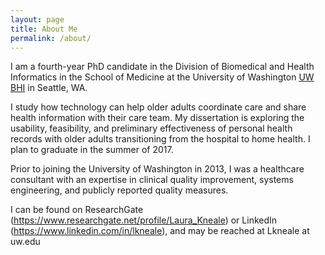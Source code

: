 ```yaml
---
layout: page
title: About Me
permalink: /about/
---
```


I am a fourth-year PhD candidate in the Division of Biomedical and Health Informatics in the School of Medicine at the University of Washington [UW BHI](https://www.bhi.washington.edu/) in Seattle, WA.

I study how technology can help older adults coordinate care and share health information with their care team. My dissertation is exploring the usability, feasibility, and preliminary effectiveness of personal health records with older adults transitioning from the hospital to home health. I plan to graduate in the summer of 2017.

 Prior to joining the University of Washington in 2013, I was a healthcare consultant with an expertise in clinical quality improvement, systems engineering, and publicly reported quality measures.

I can be found on ResearchGate (https://www.researchgate.net/profile/Laura_Kneale) or LinkedIn (https://www.linkedin.com/in/lkneale), and may be reached at Lkneale at uw.edu
